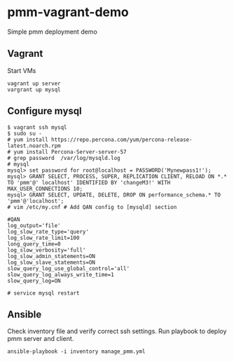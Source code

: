 # pmm-vagrant-demo
Simple pmm deployment demo

## Vagrant

Start VMs

```
vagrant up server
vargrant up mysql
```

## Configure mysql 

```
$ vagrant ssh mysql
$ sudo su -
# yum install https://repo.percona.com/yum/percona-release-latest.noarch.rpm
# yum install Percona-Server-server-57
# grep password  /var/log/mysqld.log
# mysql
mysql> set password for root@localhost = PASSWORD('Mynewpass1!');
mysql> GRANT SELECT, PROCESS, SUPER, REPLICATION CLIENT, RELOAD ON *.* TO 'pmm'@' localhost' IDENTIFIED BY 'changeM3!' WITH MAX_USER_CONNECTIONS 10;
mysql> GRANT SELECT, UPDATE, DELETE, DROP ON performance_schema.* TO 'pmm'@'localhost';
# vim /etc/my.cnf # Add QAN config to [mysqld] section

#QAN
log_output='file'
log_slow_rate_type='query'
log_slow_rate_limit=100
long_query_time=0
log_slow_verbosity='full'
log_slow_admin_statements=ON
log_slow_slave_statements=ON
slow_query_log_use_global_control='all'
slow_query_log_always_write_time=1
slow_query_log=ON

# service mysql restart
```


## Ansible

Check inventory file and verify correct ssh settings.
Run playbook to deploy pmm server and client.

```
ansible-playbook -i inventory manage_pmm.yml
```
